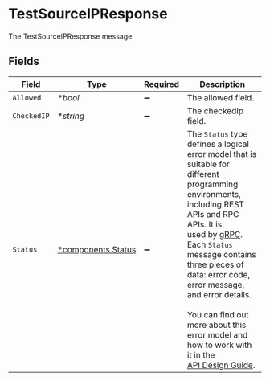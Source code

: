 # TestSourceIPResponse

The TestSourceIPResponse message.


## Fields

| Field                                                                                                                                                                                                                                                                                                                                                                                                                                           | Type                                                                                                                                                                                                                                                                                                                                                                                                                                            | Required                                                                                                                                                                                                                                                                                                                                                                                                                                        | Description                                                                                                                                                                                                                                                                                                                                                                                                                                     |
| ----------------------------------------------------------------------------------------------------------------------------------------------------------------------------------------------------------------------------------------------------------------------------------------------------------------------------------------------------------------------------------------------------------------------------------------------- | ----------------------------------------------------------------------------------------------------------------------------------------------------------------------------------------------------------------------------------------------------------------------------------------------------------------------------------------------------------------------------------------------------------------------------------------------- | ----------------------------------------------------------------------------------------------------------------------------------------------------------------------------------------------------------------------------------------------------------------------------------------------------------------------------------------------------------------------------------------------------------------------------------------------- | ----------------------------------------------------------------------------------------------------------------------------------------------------------------------------------------------------------------------------------------------------------------------------------------------------------------------------------------------------------------------------------------------------------------------------------------------- |
| `Allowed`                                                                                                                                                                                                                                                                                                                                                                                                                                       | **bool*                                                                                                                                                                                                                                                                                                                                                                                                                                         | :heavy_minus_sign:                                                                                                                                                                                                                                                                                                                                                                                                                              | The allowed field.                                                                                                                                                                                                                                                                                                                                                                                                                              |
| `CheckedIP`                                                                                                                                                                                                                                                                                                                                                                                                                                     | **string*                                                                                                                                                                                                                                                                                                                                                                                                                                       | :heavy_minus_sign:                                                                                                                                                                                                                                                                                                                                                                                                                              | The checkedIp field.                                                                                                                                                                                                                                                                                                                                                                                                                            |
| `Status`                                                                                                                                                                                                                                                                                                                                                                                                                                        | [*components.Status](../../models/components/status.md)                                                                                                                                                                                                                                                                                                                                                                                         | :heavy_minus_sign:                                                                                                                                                                                                                                                                                                                                                                                                                              | The `Status` type defines a logical error model that is suitable for<br/> different programming environments, including REST APIs and RPC APIs. It is<br/> used by [gRPC](https://github.com/grpc). Each `Status` message contains<br/> three pieces of data: error code, error message, and error details.<br/><br/> You can find out more about this error model and how to work with it in the<br/> [API Design Guide](https://cloud.google.com/apis/design/errors). |